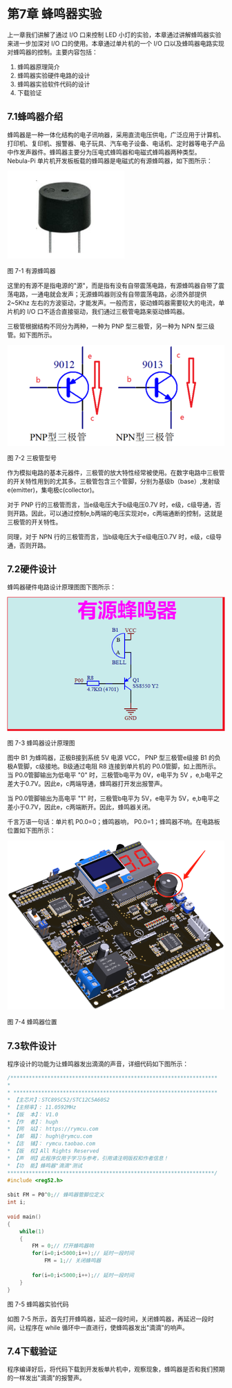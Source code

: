 #  第7章 蜂鸣器实验

上一章我们讲解了通过 I/O 口来控制 LED 小灯的实验，本章通过讲解蜂鸣器实验来进一步加深对 I/O 口的使用。本章通过单片机的一个 I/O 口以及蜂鸣器电路实现对蜂鸣器的控制。主要内容包括：

1. 蜂鸣器原理简介  
1. 蜂鸣器实验硬件电路的设计  
2. 蜂鸣器实验软件代码的设计  
3. 下载验证  

## 7.1蜂鸣器介绍

蜂鸣器是一种一体化结构的电子讯响器，采用直流电压供电，广泛应用于计算机、打印机、复印机、报警器、电子玩具、汽车电子设备、电话机、定时器等电子产品中作发声器件。蜂鸣器主要分为压电式蜂鸣器和电磁式蜂鸣器两种类型。 Nebula-Pi
单片机开发板板载的蜂鸣器是电磁式的有源蜂鸣器，如下图所示：

![](../media/image84.png)

图 7-1 有源蜂鸣器

这里的有源不是指电源的"源"，而是指有没有自带震荡电路，有源蜂鸣器自带了震荡电路，一通电就会发声；无源蜂鸣器则没有自带震荡电路，必须外部提供 2~5Khz 左右的方波驱动，才能发声。一般而言，驱动蜂鸣器需要较大的电流，单片机的 I/O
口不适合直接驱动，我们通过三极管电路来驱动蜂鸣器。

三极管根据结构不同分为两种，一种为 PNP 型三极管，另一种为 NPN 型三级管。如下图所示。

![](../media/image85.png)

图 7-2 三极管型号

作为模拟电路的基本元器件，三极管的放大特性经常被使用。在数字电路中三极管的开关特性用到的尤其多。三极管包含三个管脚，分别为基级b（base）,发射级e(emitter)，集电极c(collector)。

对于 PNP 行的三极管而言，当e级电压大于b级电压0.7V 时，e级，c级导通，否则开路。因此，可以通过控制e,b两端的电压实现对e，c两端通断的控制，这就是三极管的开关特性。

同理，对于 NPN 行的三极管而言，当b级电压大于e级电压0.7V 时，e级，c级导通，否则开路。

## 7.2硬件设计

蜂鸣器硬件电路设计原理图图下图所示：

![](../media/image86.png)

图 7-3 蜂鸣器设计原理图

图中 B1 为蜂鸣器，正极B接到系统 5V 电源 VCC， PNP 型三极管e级接 B1 的负极A管脚，c级接地。B级通过电阻 R8 连接到单片机的 P0.0管脚，如上图所示。当 P0.0管脚输出为低电平 "0" 时，三极管b电平为
0V，e电平为 5V ，e,b电平之差大于0.7V。因此e，c两端导通，蜂鸣器打开发出报警声。

当 P0.0管脚输出为高电平 "1" 时，三极管b电平为 5V，e电平为 5V，e,b电平之差小于0.7V，因此e，c两端断开。因此，蜂鸣器关闭。

千言万语一句话：单片机 P0.0=0；蜂鸣器响， P0.0=1；蜂鸣器不响。在电路板位置如下图所示：

![](../media/image87.png)

图 7-4 蜂鸣器位置

## 7.3软件设计

程序设计的功能为让蜂鸣器发出滴滴的声音，详细代码如下图所示：
```c
/*******************************************************************
*
* ******************************************************************
* 【主芯片】：STC89SC52/STC12C5A60S2
* 【主频率】: 11.0592MHz
* 【版  本】： V1.0
* 【作  者】： hugh
* 【网  站】： https://rymcu.com
* 【邮  箱】： hugh\@rymcu.com
* 【店  铺】： rymcu.taobao.com
* 【版  权】All Rights Reserved
* 【声  明】此程序仅用于学习与参考，引用请注明版权和作者信息！
* 【功  能】蜂鸣器"滴滴"测试
*******************************************************************/
#include <reg52.h>  

sbit FM = P0^0;// 蜂鸣器管脚位定义
int i;

void main()
{
    while(1)
    {
        FM = 0;// 打开蜂鸣器响
        for(i=0;i<5000;i++);// 延时一段时间
            FM = 1;// 关闭蜂鸣器

        for(i=0;i<5000;i++);// 延时一段时间
    }
}
```  

图 7-5 蜂鸣器实验代码

如图 7-5 所示，首先打开蜂鸣器，延迟一段时间，关闭蜂鸣器，再延迟一段时间，让程序在 while 循环中一直进行，使蜂鸣器发出"滴滴"的响声。

## 7.4下载验证

程序编译好后，将代码下载到开发板单片机中，观察现象，蜂鸣器是否和我们预期的一样发出"滴滴"的报警声。
